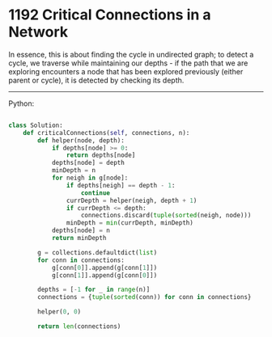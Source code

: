 # 1192 Critical Connections in a Network

In essence, this is about finding the cycle in undirected graph; to detect
a cycle, we traverse while maintaining our depths - if the path that we are
exploring encounters a node that has been explored previously (either parent or
cycle), it is detected by checking its depth.

---

Python:

```python

class Solution:
    def criticalConnections(self, connections, n):
        def helper(node, depth):
            if depths[node] >= 0:
                return depths[node]
            depths[node] = depth
            minDepth = n
            for neigh in g[node]:
                if depths[neigh] == depth - 1:
                    continue
                currDepth = helper(neigh, depth + 1)
                if currDepth <= depth:
                    connections.discard(tuple(sorted(neigh, node)))
                minDepth = min(currDepth, minDepth)
            depths[node] = n
            return minDepth

        g = collections.defaultdict(list)
        for conn in connections:
            g[conn[0]].append(g[conn[1]])
            g[conn[1]].append(g[conn[0]])

        depths = [-1 for _ in range(n)]
        connections = {tuple(sorted(conn)) for conn in connections}

        helper(0, 0)

        return len(connections)
```

